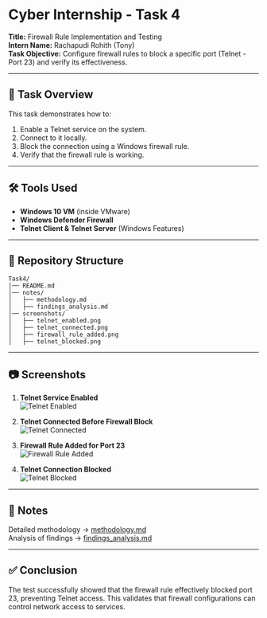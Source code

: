 # Cyber Internship - Task 4  
**Title:** Firewall Rule Implementation and Testing  
**Intern Name:** Rachapudi Rohith (Tony)  
**Task Objective:** Configure firewall rules to block a specific port (Telnet - Port 23) and verify its effectiveness.  

---

## 📌 Task Overview  
This task demonstrates how to:
1. Enable a Telnet service on the system.
2. Connect to it locally.
3. Block the connection using a Windows firewall rule.
4. Verify that the firewall rule is working.

---

## 🛠 Tools Used
- **Windows 10 VM** (inside VMware)
- **Windows Defender Firewall**
- **Telnet Client & Telnet Server** (Windows Features)

---

## 📂 Repository Structure
```
Task4/
│── README.md
│── notes/
│   ├── methodology.md
│   ├── findings_analysis.md
│── screenshots/
│   ├── telnet_enabled.png
│   ├── telnet_connected.png
│   ├── firewall_rule_added.png
│   ├── telnet_blocked.png
```

---

## 📷 Screenshots
1. **Telnet Service Enabled**  
   ![Telnet Enabled](screenshots/telnet_enabled.png)

2. **Telnet Connected Before Firewall Block**  
   ![Telnet Connected](screenshots/telnet_connected.png)

3. **Firewall Rule Added for Port 23**  
   ![Firewall Rule Added](screenshots/firewall_rule_added.png)

4. **Telnet Connection Blocked**  
   ![Telnet Blocked](screenshots/telnet_blocked.png)

---

## 📑 Notes
Detailed methodology → [methodology.md](notes/methodology.md)  
Analysis of findings → [findings_analysis.md](notes/findings_analysis.md)  

---

## ✅ Conclusion
The test successfully showed that the firewall rule effectively blocked port 23, preventing Telnet access. This validates that firewall configurations can control network access to services.
